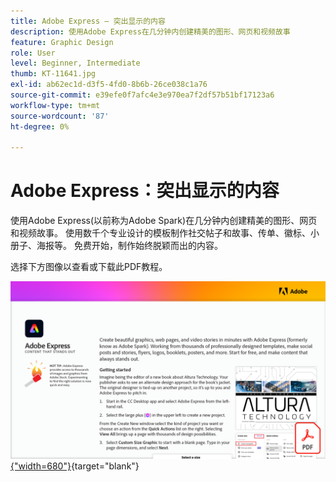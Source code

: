 ```yaml
---
title: Adobe Express — 突出显示的内容
description: 使用Adobe Express在几分钟内创建精美的图形、网页和视频故事
feature: Graphic Design
role: User
level: Beginner, Intermediate
thumb: KT-11641.jpg
exl-id: ab62ec1d-d3f5-4fd0-8b6b-26ce038c1a76
source-git-commit: e39efe0f7afc4e3e970ea7f2df57b51bf17123a6
workflow-type: tm+mt
source-wordcount: '87'
ht-degree: 0%

---
```


# Adobe Express：突出显示的内容

使用Adobe Express(以前称为Adobe Spark)在几分钟内创建精美的图形、网页和视频故事。 使用数千个专业设计的模板制作社交帖子和故事、传单、徽标、小册子、海报等。 免费开始，制作始终脱颖而出的内容。

选择下方图像以查看或下载此PDF教程。

[![教程的第一页图像](assets/Adobe-Express-content-that-stands-out.png){&quot;width=680&quot;}](assets/Adobe-Express-content-that-stands-out.pdf){target="blank"}
